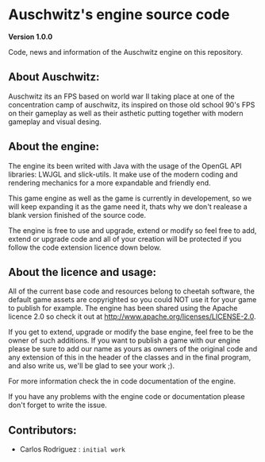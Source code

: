 # Auschwitz's engine source code

**Version 1.0.0**

Code, news and information of the Auschwitz engine on this repository.

## About Auschwitz:

Auschwitz its an FPS based on world war II taking place at one of the concentration camp of auschwitz, its inspired on those old school
90's FPS on their gameplay as well as their asthetic putting together with modern gameplay and visual desing. 

## About the engine:

The engine its been writed with Java with the usage of the OpenGL API libraries: LWJGL and slick-utils. It make use of the modern coding
and rendering mechanics for a more expandable and friendly end.

This game engine as well as the game is currently in developement, so we will keep expanding it as the game need it, thats why we don't realease
a blank version finished of the source code.

The engine is free to use and upgrade, extend or modify so feel free to add, extend or upgrade code and all of your creation will be protected if you follow the code extension licence down below.

## About the licence and usage:

All of the current base code and resources belong to cheetah software, the default game assets are copyrighted so you could NOT use it for 
your game to publish for example. The engine has been shared using the Apache licence 2.0 so check it out at 
http://www.apache.org/licenses/LICENSE-2.0.

If you get to extend, upgrade or modify the base engine, feel free to be the owner of such additions. If you want to publish a game with our engine please be sure to add our name as yours as owners of the original code and any extension of this in the header of the classes and in the final program, and also write us, we'll be glad to see your work ;).

For more information check the in code documentation of the engine.

If you have any problems with the engine code or documentation please don't forget to write the issue.

## Contributors:

- Carlos Rodriguez : `initial work`

